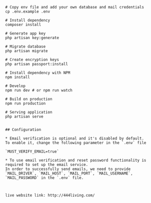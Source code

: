
    # Copy env file and add your own database and mail credentials
    cp .env.example .env

    # Install dependency
    composer install

    # Generate app key
    php artisan key:generate
    
    # Migrate database
    php artisan migrate

    # Create encryption keys
    php artisan passport:install

    # Install dependency with NPM
    npm install

    # Develop
    npm run dev # or npm run watch

    # Build on production
    npm run production
    
    # Serving application
    php artisan serve

   ```

## Configuration

* Email verification is optional and it's disabled by default.
  To enable it, change the following parameter in the `.env` file
  
  `MUST_VERIFY_EMAIL=true`

* To use email verification and reset password functionality is required to set up the email service. 
  In order to successfully send emails, we need to provide `MAIL_DRIVER`, `MAIL_HOST`, `MAIL_PORT`, `MAIL_USERNAME`, `MAIL_PASSWORD` in the `.env` file.



live website link: http://444living.com/
